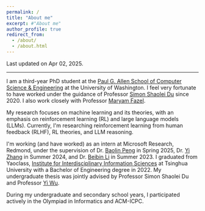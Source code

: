 ```yaml
---
permalink: /
title: "About me"
excerpt: #"About me"
author_profile: true
redirect_from: 
  - /about/
  - /about.html
---
```


Last updated on Apr 02, 2025.

---

I am a third-year PhD student at the [Paul G. Allen School of Computer Science & Engineering](https://www.cs.washington.edu/) at the University of Washington.
I feel very fortunate to have worked under the guidance of Professor [Simon Shaolei Du](https://simonshaoleidu.com/) since 2020.
I also work closely with Professor [Maryam Fazel](https://people.ece.uw.edu/fazel_maryam/).

My research focuses on machine learning and its theories, with an emphasis on reinforcement learning (RL) and large language models (LLMs).
Currently, I'm researching reinforcement learning from human feedback (RLHF), RL theories, and LLM reasoning.

I'm working (and have worked) as an intern at Microsoft Research, Redmond, under the supervision of Dr. [Baolin Peng](https://www.microsoft.com/en-us/research/people/baolinpeng/) in Spring 2025, Dr. [Yi Zhang](https://www.yi-zhang.me/) in Summer 2024, and Dr. [Beibin Li](https://www.beibinli.com/) in Summer 2023.
I graduated from Yaoclass, [Institute for Interdisciplinary Information Sciences](https://iiis.tsinghua.edu.cn/en/) at Tsinghua University with a Bachelor of Engineering degree in 2022.
My undergraduate thesis was jointly advised by Professor Simon Shaolei Du and Professor [Yi Wu](https://jxwuyi.weebly.com/).

During my undergraduate and secondary school years, I participated actively in the Olympiad in Informatics and ACM-ICPC.